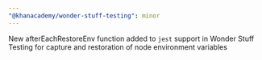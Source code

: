 ```yaml
---
"@khanacademy/wonder-stuff-testing": minor
---
```


New afterEachRestoreEnv function added to `jest` support in Wonder Stuff Testing for capture and restoration of node environment variables
